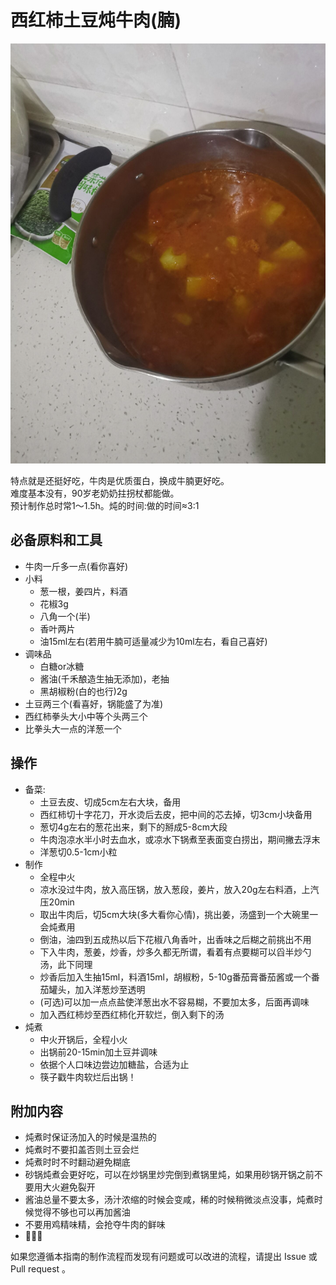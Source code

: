 # 西红柿土豆炖牛肉(腩)

![效果图](./abaaba_1.png)

特点就是还挺好吃，牛肉是优质蛋白，换成牛腩更好吃。  
难度基本没有，90岁老奶奶拄拐杖都能做。  
预计制作总时常1～1.5h。炖的时间:做的时间≈3:1

## 必备原料和工具

- 牛肉一斤多一点(看你喜好)
- 小料
    - 葱一根，姜四片，料酒
    - 花椒3g
    - 八角一个(半)
    - 香叶两片
    - 油15ml左右(若用牛腩可适量减少为10ml左右，看自己喜好)
- 调味品
    - 白糖or冰糖
    - 酱油(千禾酿造生抽无添加)，老抽
    - 黑胡椒粉(白的也行)2g
- 土豆两三个(看喜好，锅能盛了为准)
- 西红柿拳头大小中等个头两三个
- 比拳头大一点的洋葱一个


## 操作
- 备菜:
    - 土豆去皮、切成5cm左右大块，备用
    - 西红柿切十字花刀，开水烫后去皮，把中间的芯去掉，切3cm小块备用
    - 葱切4g左右的葱花出来，剩下的掰成5-8cm大段
    - 牛肉泡凉水半小时去血水，或凉水下锅煮至表面变白捞出，期间撇去浮末
    - 洋葱切0.5-1cm小粒
- 制作
    - 全程中火
    - 凉水没过牛肉，放入高压锅，放入葱段，姜片，放入20g左右料酒，上汽压20min
    - 取出牛肉后，切5cm大块(多大看你心情)，挑出姜，汤盛到一个大碗里一会炖煮用
    - 倒油，油四到五成热以后下花椒八角香叶，出香味之后糊之前挑出不用
    - 下入牛肉，葱姜，炒香，炒多久都无所谓，看着有点要糊可以舀半炒勺汤，此下同理
    - 炒香后加入生抽15ml，料酒15ml，胡椒粉，5-10g番茄膏番茄酱或一个番茄罐头，加入洋葱炒至透明
    - (可选)可以加一点点盐使洋葱出水不容易糊，不要加太多，后面再调味
    - 加入西红柿炒至西红柿化开软烂，倒入剩下的汤
- 炖煮
    - 中火开锅后，全程小火
    - 出锅前20-15min加土豆并调味
    - 依据个人口味边尝边加糖盐，合适为止
    - 筷子戳牛肉软烂后出锅！


## 附加内容

- 炖煮时保证汤加入的时候是温热的
- 炖煮时不要扣盖否则土豆会烂
- 炖煮时时不时翻动避免糊底
- 砂锅炖煮会更好吃，可以在炒锅里炒完倒到煮锅里炖，如果用砂锅开锅之前不要用大火避免裂开
- 酱油总量不要太多，汤汁浓缩的时候会变咸，稀的时候稍微淡点没事，炖煮时候觉得不够也可以再加酱油
- 不要用鸡精味精，会抢夺牛肉的鲜味
- 🤤🤤🤤

如果您遵循本指南的制作流程而发现有问题或可以改进的流程，请提出 Issue 或 Pull request 。
